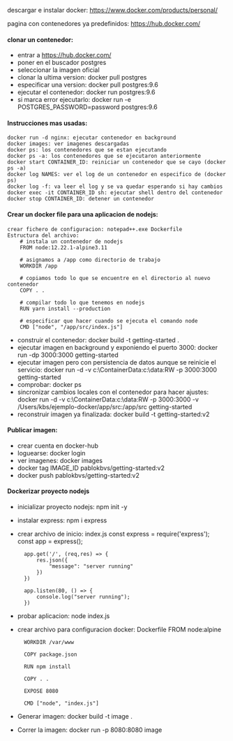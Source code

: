 descargar e instalar docker: 
https://www.docker.com/products/personal/

pagina con contenedores ya predefinidos: 
https://hub.docker.com/

#### clonar un contenedor:
- entrar a https://hub.docker.com/
- poner en el buscador postgres
- seleccionar la imagen oficial
- clonar la ultima version: docker pull postgres
- especificar una version: docker pull postgres:9.6
- ejecutar el contenedor: docker run postgres:9.6
- si marca error ejecutarlo: docker run -e POSTGRES_PASSWORD=password postgres:9.6


#### Instrucciones mas usadas:
	docker run -d nginx: ejecutar contenedor en background
	docker images: ver imagenes descargadas
	docker ps: los contenedores que se estan ejecutando
	docker ps -a: los contenedores que se ejecutaron anteriormente
	docker start CONTAINER_ID: reiniciar un contenedor que se cayo (docker ps -a)
	docker log NAMES: ver el log de un contenedor en especifico de (docker ps)
	docker log -f: va leer el log y se va quedar esperando si hay cambios
	docker exec -it CONTAINER_ID sh: ejecutar shell dentro del contenedor
	docker stop CONTAINER_ID: detener un contenedor

	
#### Crear un docker file para una aplicacion de nodejs:
	crear fichero de configuracion: notepad++.exe Dockerfile
	Estructura del archivo:
		# instala un contenedor de nodejs
		FROM node:12.22.1-alpine3.11
		
		# asignamos a /app como directorio de trabajo
		WORKDIR /app
		
		# copiamos todo lo que se encuentre en el directorio al nuevo contenedor
		COPY . .
		
		# compilar todo lo que tenemos en nodejs
		RUN yarn install --production
		
		# especificar que hacer cuando se ejecuta el comando node
		CMD ["node", "/app/src/index.js"]
		
- construir el contenedor: docker build -t getting-started .
- ejecutar imagen en background y exponiendo el puerto 3000: docker run -dp 3000:3000 getting-started
- ejecutar imagen pero con persistencia de datos aunque se reinicie el servicio: docker run -d -v c:\ContainerData:c:\data:RW -p 3000:3000 getting-started	     
- comprobar: docker ps
- sincronizar cambios locales con el contenedor para hacer ajustes: docker run -d -v c:\ContainerData:c:\data:RW -p 3000:3000 -v /Users/kbs/ejemplo-docker/app/src:/app/src getting-started
- reconstruir imagen ya finalizada: docker build -t getting-started:v2


#### Publicar imagen:
- crear cuenta en docker-hub
- loguearse: docker login
- ver imagenes: docker images
- docker tag IMAGE_ID pablokbvs/getting-started:v2  
- docker push pablokbvs/getting-started:v2

#### Dockerizar proyecto nodejs
- inicializar proyecto nodejs: npm init -y
- instalar express: npm i express
- crear archivo de inicio: index.js
		const express = require('express');
		const app = express();

		app.get('/', (req,res) => {
			res.json({
				"message": "server running"
			})
		})

		app.listen(80, () => {
			console.log("server running");
		})
- probar aplicacion: node index.js
	

- crear archivo para configuracion docker: Dockerfile
		FROM node:alpine
		
		WORKDIR /var/www
		
		COPY package.json
		
		RUN npm install
		
		COPY . .
		
		EXPOSE 8080
		
		CMD ["node", "index.js"]
	
- Generar imagen: docker build -t image .
	
- Correr la imagen: docker run -p 8080:8080 image